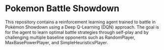 # Pokemon Battle Showdown
This repository contains a reinforcement learning agent trained to battle in Pokémon Showdown using a Deep Q-Learning (DQN) approach. The goal is for the agent to learn optimal battle strategies through self-play and by challenging multiple baseline opponents such as RandomPlayer, MaxBasePowerPlayer, and SimpleHeuristicsPlayer.
